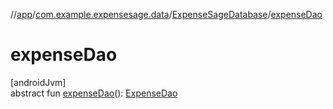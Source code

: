 //[app](../../../index.md)/[com.example.expensesage.data](../index.md)/[ExpenseSageDatabase](index.md)/[expenseDao](expense-dao.md)

# expenseDao

[androidJvm]\
abstract fun [expenseDao](expense-dao.md)(): [ExpenseDao](../../com.example.expensesage.data.expenses/-expense-dao/index.md)
